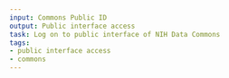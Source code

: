 ```yaml
---
input: Commons Public ID
output: Public interface access
task: Log on to public interface of NIH Data Commons
tags:
- public interface access
- commons
---
```

